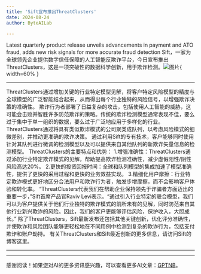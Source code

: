 ```yaml
---
title: 'Sift宣布推出ThreatClusters'
date: 2024-08-24
author: ByteAILab

---
```


Latest quarterly product release unveils advancements in payment and ATO fraud, adds new risk signals for more accurate fraud detection
Sift，一家为全球领先企业提供数字信任保障的人工智能反欺诈平台，今日宣布推出ThreatClusters，这是一项突破性的数据科学创新，用于欺诈检测。![图片](https://ai-techpark.com/wp-content/uploads/2024/08/Sift-an-960x540.jpg){ width=60% }

---
ThreatClusters通过增加关键的行业特定模型见解，将客户特定风险模型的精度与全球模型的广泛智能结合起来，从而得出每个行业独特的风险信号，以增强欺诈决策的准确性。
欺诈行为者部署了日益复杂的攻击，包括使用人工智能的威胁，这可能会击败并智胜许多防范欺诈的策略。传统的欺诈检测模型通常表现不佳，要么过于集中于单一组织的数据，要么过于广泛地应用于多样化的行业。ThreatClusters通过将具有类似欺诈模式的公司聚类成队列，以考虑风险模式的细微差别，并推动更准确的欺诈决策。
通过利用Sift的专有技术，客户能够同时使用针对其队列进行微调的检测模型以及可以提供来自其他队列的新欺诈矢量信息的检测模型。
ThreatClusters的主要特点和优势：
1.增强准确性：ThreatClusters通过添加行业特定欺诈模式的见解，帮助提高欺诈检测准确性，减少虚假阳性/阴性风险高达20%。
2.更快的投资回报时间：全球和队列模型的集成加速了模型准确性，提供了更快的采用过程和更快的业务效益实现。
3.精细化用户摩擦：行业特定欺诈模式更好地区分合法用户和欺诈行为者，触发步增摩擦，而不会影响客户体验和转化率。
“ThreatClusters代表我们在帮助企业保持领先于诈骗者方面迈出的重要一步，”Sift首席产品官Raviv Levi表示。“通过引入行业特定的联合模型，我们可以为客户提供关于他们行业独特的欺诈模式的前所未有的见解，同时防范来自其他行业新兴欺诈的风险。因此，我们的客户更能够评估风险，保护收入，大胆成长。”
除了ThreatClusters，Sift最新发布还包括其他关键创新，优化评分准确性，并使欺诈和风险团队能够更轻松地在不同用例中检测到复杂的欺诈行为，包括支付欺诈和账户劫持。
有关ThreatClusters和Sift最近创新的更多信息，请访问Sift的博客这里。

---
---
感谢阅读！如果您对AI的更多资讯感兴趣，可以查看更多AI文章：[GPTNB](https://gptnb.com)。